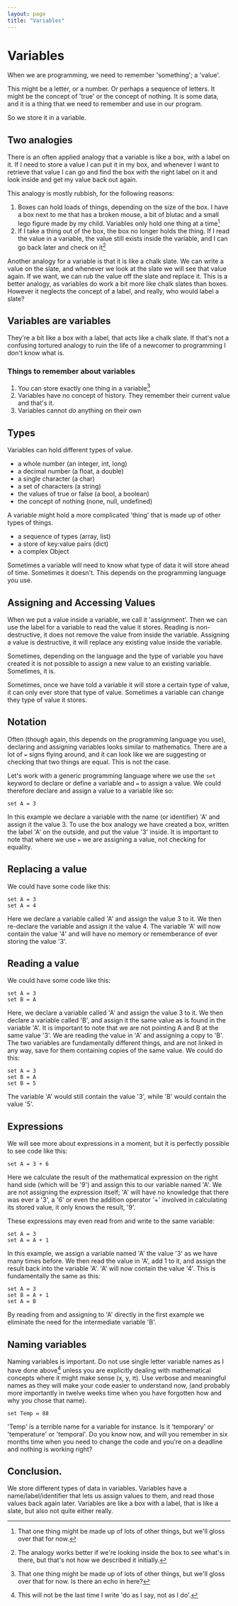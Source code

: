 ```yaml
---
layout: page
title: "Variables"
---
```


# Variables

When we are programming, we need to remember 'something'; a 'value'.

This might be a letter, or a number. Or perhaps a sequence of letters. It might be the concept of 'true' or the concept of nothing. It is some data, and it is a thing that we need to remember and use in our program.

So we store it in a variable.

## Two analogies

There is an often applied analogy that a variable is like a box, with a label on it. If I need to store a value I can put it in my box, and whenever I want to retrieve that value I can go and find the box with the right label on it and look inside and get my value back out again.

This analogy is mostly rubbish, for the following reasons:

1. Boxes can hold loads of things, depending on the size of the box. I have a box next to me that has a broken mouse, a bit of blutac and a small lego figure made by my child. Variables only hold one thing at a time[^1]
2. If I take a thing out of the box, the box no longer holds the thing. If I read the value in a variable, the value still exists inside the variable, and I can go back later and check on it[^2]

Another analogy for a variable is that it is like a chalk slate. We can write a value on the slate, and whenever we look at the slate we will see that value again. If we want, we can rub the value off the slate and replace it. This is a better analogy, as variables do work a bit more like chalk slates than boxes. However it neglects the concept of a label, and really, who would label a slate?

## Variables are variables

They're a bit like a box with a label, that acts like a chalk slate. If that's not a confusing tortured analogy to ruin the life of a newcomer to programming I don't know what is.

### Things to remember about variables

1. You can store exactly one thing in a variable[^3]
2. Variables have no concept of history. They remember their current value and that's it.
3. Variables cannot _do_ anything on their own

## Types

Variables can hold different types of value.

-   a whole number (an integer, int, long)
-   a decimal number (a float, a double)
-   a single character (a char)
-   a set of characters (a string)
-   the values of true or false (a bool, a boolean)
-   the concept of nothing (none, null, undefined)

A variable might hold a more complicated 'thing' that is made up of other types of things.

-   a sequence of types (array, list)
-   a store of key:value pairs (dict)
-   a complex Object

Sometimes a variable will need to know what type of data it will store ahead of time. Sometimes it doesn't. This depends on the programming language you use.

## Assigning and Accessing Values

When we put a value inside a variable, we call it 'assignment'. Then we can use the label for a variable to read the value it stores. Reading is non-destructive, it does not remove the value from inside the variable. Assigning a value is destructive, it will replace any existing value inside the variable.

Sometimes, depending on the language and the type of variable you have created it is not possible to assign a new value to an existing variable. Sometimes, it is.

Sometimes, once we have told a variable it will store a certain type of value, it can only ever store that type of value. Sometimes a variable can change they type of value it stores.

## Notation

Often (though again, this depends on the programming language you use), declaring and assigning variables looks similar to mathematics. There are a lot of `=` signs flying around, and it can look like we are suggesting or checking that two things are equal. This is not the case.

Let's work with a generic programming language where we use the `set` keyword to declare or define a variable and `=` to assign a value. We could therefore declare and assign a value to a variable like so:

```
set A = 3
```

In this example we declare a variable with the name (or identifier) 'A' and assign it the value 3. To use the box analogy we have created a box, written the label 'A' on the outside, and put the value '3' inside. It is important to note that where we use `=` we are assigning a value, not checking for equality.

## Replacing a value

We could have some code like this:

```
set A = 3
set A = 4
```

Here we declare a variable called 'A' and assign the value 3 to it. We then re-declare the variable and assign it the value 4. The variable 'A' will now contain the value '4' and will have no memory or rememberance of ever storing the value '3'.

## Reading a value

We could have some code like this:

```
set A = 3
set B = A
```

Here, we declare a variable called 'A' and assign the value 3 to it. We then declare a variable called 'B', and assign it the same value as is found in the variable 'A'. It is important to note that we are not pointing A and B at the same value '3'. We are reading the value in 'A' and assigning a copy to 'B'. The two variables are fundamentally different things, and are not linked in any way, save for them containing copies of the same value. We could do this:

```
set A = 3
set B = A
set B = 5
```

The variable 'A' would still contain the value '3', while 'B' would contain the value '5'.

## Expressions

We will see more about expressions in a moment, but it is perfectly possible to see code like this:

```
set A = 3 + 6
```

Here we calculate the result of the mathematical expression on the right hand side (which will be '9') and assign this to our variable named 'A'. We are not assigning the expression itself; 'A' will have no knowledge that there was ever a '3', a '6' or even the addition operator '+' involved in calculating its stored value, it only knows the result, '9'.

These expressions may even read from and write to the same variable:

```
set A = 3
set A = A + 1
```

In this example, we assign a variable named 'A' the value '3' as we have many times before. We then read the value in 'A', add 1 to it, and assign the result back into the variable 'A'. 'A' will now contain the value '4'. This is fundamentally the same as this:

```
set A = 3
set B = A + 1
set A = B
```

By reading from and assigning to 'A' directly in the first example we eliminate the need for the intermediate variable 'B'.

## Naming variables

Naming variables is important. Do not use single letter variable names as I have done above[^4] unless you are explicitly dealing with mathematical concepts where it might make sense (x, y, π). Use verbose and meaningful names as they will make your code easier to understand now, (and probably more importantly in twelve weeks time when you have forgotten how and why you chose that name).

```
set Temp = 88
```

'Temp' is a terrible name for a variable for instance. Is it 'temporary' or 'temperature' or 'temporal'. Do you know now, and will you remember in six months time when you need to change the code and you're on a deadline and nothing is working right?

## Conclusion.

We store different types of data in variables. Variables have a name/label/identifier that lets us assign values to them, and read those values back again later. Variables are like a box with a label, that is like a slate, but also not quite either really.

[^1]: That one thing might be made up of lots of other things, but we'll gloss over that for now.
[^2]: The analogy works better if we're looking inside the box to see what's in there, but that's not how we described it initially.
[^3]: That one thing might be made up of lots of other things, but we'll gloss over that for now. Is there an echo in here?
[^4]: This will not be the last time I write 'do as I say, not as I do'.
